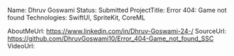 Name: Dhruv Goswami
Status: Submitted
ProjectTitle: Error 404: Game not found
Technologies: SwiftUI, SpriteKit, CoreML

AboutMeUrl: https://www.linkedin.com/in/Dhruv-Goswami-24-/
SourceUrl: https://github.com/DhruvGoswami10/Error_404-Game_not_found_SSC
VideoUrl:

<!---
EXAMPLE
Name<required>: John Appleseed
Status<required>: Submitted <or> Winner <or> Distinguished <or> Rejected
ProjectTitle: The Accessibility Rose
Technologies<only the first 4 are visible>: SwiftUI, RealityKit, CoreGraphic 

AboutMeUrl: https://linkedin.com/in/johnappleseed <
SourceUrl: https://github.com/johnappleseed/wwdc2025
VideoUrl: https://youtu.be/ABCDE123456

Please note that only Name and Status are mandatory fields. The other fields are optional.
-->
